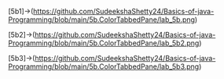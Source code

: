 [5b1]->(https://github.com/SudeekshaShetty24/Basics-of-java-Programming/blob/main/5b.ColorTabbedPane/lab_5b.png)

[5b2]->(https://github.com/SudeekshaShetty24/Basics-of-java-Programming/blob/main/5b.ColorTabbedPane/lab_5b2.png)

[5b3]->(https://github.com/SudeekshaShetty24/Basics-of-java-Programming/blob/main/5b.ColorTabbedPane/lab_5b3.png)
